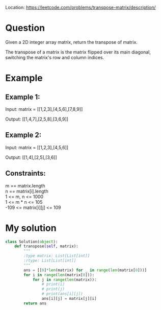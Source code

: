 Location: https://leetcode.com/problems/transpose-matrix/description/
# Question
Given a 2D integer array matrix, return the transpose of matrix.

The transpose of a matrix is the matrix flipped over its main diagonal, switching the matrix's row and column indices.
# Example

## Example 1:

Input: matrix = [[1,2,3],[4,5,6],[7,8,9]]

Output: [[1,4,7],[2,5,8],[3,6,9]]
## Example 2:

Input: matrix = [[1,2,3],[4,5,6]]

Output: [[1,4],[2,5],[3,6]]

## Constraints:

m == matrix.length\
n == matrix[i].length\
1 <= m, n <= 1000\
1 <= m * n <= 105\
-109 <= matrix[i][j] <= 109
 

# My solution 
```python
class Solution(object):
    def transpose(self, matrix):
        """
        :type matrix: List[List[int]]
        :rtype: List[List[int]]
        """
        ans = [[0]*len(matrix) for _ in range(len(matrix[0]))]
        for i in range(len(matrix[0])):
            for j in range(len(matrix)):
                # print(i)
                # print(j)
                # print(ans[i][j])
                ans[i][j] = matrix[j][i]
        return ans
        
```
